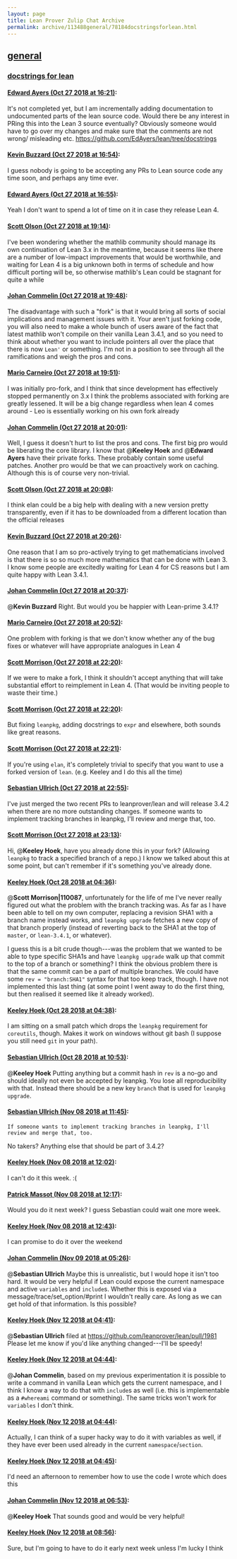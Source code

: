 ```yaml
---
layout: page
title: Lean Prover Zulip Chat Archive 
permalink: archive/113488general/78184docstringsforlean.html
---
```


## [general](index.html)
### [docstrings for lean](78184docstringsforlean.html)

#### [Edward Ayers (Oct 27 2018 at 16:21)](https://leanprover.zulipchat.com/#narrow/stream/113488-general/topic/docstrings%20for%20lean/near/136609124):
It's not completed yet, but I am incrementally adding documentation to undocumented parts of the lean source code. Would there be any interest in PRing this into the Lean 3 source eventually? Obviously someone would have to go over my changes and make sure that the comments are not wrong/ misleading etc. https://github.com/EdAyers/lean/tree/docstrings

#### [Kevin Buzzard (Oct 27 2018 at 16:54)](https://leanprover.zulipchat.com/#narrow/stream/113488-general/topic/docstrings%20for%20lean/near/136610180):
I guess nobody is going to be accepting any PRs to Lean source code any time soon, and perhaps any time ever.

#### [Edward Ayers (Oct 27 2018 at 16:55)](https://leanprover.zulipchat.com/#narrow/stream/113488-general/topic/docstrings%20for%20lean/near/136610191):
Yeah I don't want to spend a lot of time on it in case they release Lean 4.

#### [Scott Olson (Oct 27 2018 at 19:14)](https://leanprover.zulipchat.com/#narrow/stream/113488-general/topic/docstrings%20for%20lean/near/136614950):
I've been wondering whether the mathlib community should manage its own continuation of Lean 3.x in the meantime, because it seems like there are a number of low-impact improvements that would be worthwhile, and waiting for Lean 4 is a big unknown both in terms of schedule and how difficult porting will be, so otherwise mathlib's Lean could be stagnant for quite a while

#### [Johan Commelin (Oct 27 2018 at 19:48)](https://leanprover.zulipchat.com/#narrow/stream/113488-general/topic/docstrings%20for%20lean/near/136615904):
The disadvantage with such a "fork" is that it would bring all sorts of social implications and management issues with it. Your aren't just forking code, you will also need to make a whole bunch of users aware of the fact that latest mathlib won't compile on their vanilla Lean 3.4.1, and so you need to think about whether you want to include pointers all over the place that there is now `Lean'` or something.
I'm not in a position to see through all the ramifications and weigh the pros and cons.

#### [Mario Carneiro (Oct 27 2018 at 19:51)](https://leanprover.zulipchat.com/#narrow/stream/113488-general/topic/docstrings%20for%20lean/near/136615973):
I was initially pro-fork, and I think that since development has effectively stopped permanently on 3.x I think the problems associated with forking are greatly lessened. It will be a big change regardless when lean 4 comes around - Leo is essentially working on his own fork already

#### [Johan Commelin (Oct 27 2018 at 20:01)](https://leanprover.zulipchat.com/#narrow/stream/113488-general/topic/docstrings%20for%20lean/near/136616320):
Well, I guess it doesn't hurt to list the pros and cons.
The first big pro would be liberating the core library.
I know that @**Keeley Hoek** and @**Edward Ayers** have their private forks. These probably contain some useful patches.
Another pro would be that we can proactively work on caching. Although this is of course very non-trivial.

#### [Scott Olson (Oct 27 2018 at 20:08)](https://leanprover.zulipchat.com/#narrow/stream/113488-general/topic/docstrings%20for%20lean/near/136616557):
I think elan could be a big help with dealing with a new version pretty transparently, even if it has to be downloaded from a different location than the official releases

#### [Kevin Buzzard (Oct 27 2018 at 20:26)](https://leanprover.zulipchat.com/#narrow/stream/113488-general/topic/docstrings%20for%20lean/near/136617149):
One reason that I am so pro-actively trying to get mathematicians involved is that there is so so much more mathematics that can be done with Lean 3. I know some people are excitedly waiting for Lean 4 for CS reasons but I am quite happy with Lean 3.4.1.

#### [Johan Commelin (Oct 27 2018 at 20:37)](https://leanprover.zulipchat.com/#narrow/stream/113488-general/topic/docstrings%20for%20lean/near/136617461):
@**Kevin Buzzard** Right. But would you be happier with Lean-prime 3.4.1?

#### [Mario Carneiro (Oct 27 2018 at 20:52)](https://leanprover.zulipchat.com/#narrow/stream/113488-general/topic/docstrings%20for%20lean/near/136617930):
One problem with forking is that we don't know whether any of the bug fixes or whatever will have appropriate analogues in Lean 4

#### [Scott Morrison (Oct 27 2018 at 22:20)](https://leanprover.zulipchat.com/#narrow/stream/113488-general/topic/docstrings%20for%20lean/near/136620888):
If we were to make a fork, I think it shouldn't accept anything that will take substantial effort to reimplement in Lean 4. (That would be inviting people to waste their time.)

#### [Scott Morrison (Oct 27 2018 at 22:20)](https://leanprover.zulipchat.com/#narrow/stream/113488-general/topic/docstrings%20for%20lean/near/136620940):
But fixing `leanpkg`, adding docstrings to `expr` and elsewhere, both sounds like great reasons.

#### [Scott Morrison (Oct 27 2018 at 22:21)](https://leanprover.zulipchat.com/#narrow/stream/113488-general/topic/docstrings%20for%20lean/near/136620953):
If you're using `elan`, it's completely trivial to specify that you want to use a forked version of `lean`. (e.g. Keeley and I do this all the time)

#### [Sebastian Ullrich (Oct 27 2018 at 22:55)](https://leanprover.zulipchat.com/#narrow/stream/113488-general/topic/docstrings%20for%20lean/near/136621958):
I've just merged the two recent PRs to leanprover/lean and will release 3.4.2 when there are no more outstanding changes. If someone wants to implement tracking branches in leanpkg, I'll review and merge that, too.

#### [Scott Morrison (Oct 27 2018 at 23:13)](https://leanprover.zulipchat.com/#narrow/stream/113488-general/topic/docstrings%20for%20lean/near/136622496):
Hi, @**Keeley Hoek**, have you already done this in your fork? (Allowing `leanpkg` to track a specified branch of a repo.) I know we talked about this at some point, but can't remember if it's something you've already done.

#### [Keeley Hoek (Oct 28 2018 at 04:36)](https://leanprover.zulipchat.com/#narrow/stream/113488-general/topic/docstrings%20for%20lean/near/136634305):
@**Scott Morrison|110087**, unfortunately for the life of me I've never really figured out what the problem with the branch tracking was. As far as I have been able to tell on my own computer, replacing a revision SHA1 with a branch name instead works, and `leanpkg upgrade` fetches a new copy of that branch properly (instead of reverting back to the SHA1 at the top of  `master`, or `lean-3.4.1`, or whatever).

I guess this is a bit crude though---was the problem that we wanted to be able to type specific SHA1s and have `leanpkg upgrade` walk up that commit to the top of a branch or something? I think the obvious problem there is that the same commit can be a part of multiple branches. We could have some `rev = "branch:SHA1"` syntax for that too keep track, though. I have not implemented this last thing (at some point I went away to do the first thing, but then realised it seemed like it already worked).

#### [Keeley Hoek (Oct 28 2018 at 04:38)](https://leanprover.zulipchat.com/#narrow/stream/113488-general/topic/docstrings%20for%20lean/near/136634354):
I am sitting on a small patch which drops the `leanpkg` requirement for `coreutils`, though. Makes it work on windows without git bash (I suppose you still need `git` in your path).

#### [Sebastian Ullrich (Oct 28 2018 at 10:53)](https://leanprover.zulipchat.com/#narrow/stream/113488-general/topic/docstrings%20for%20lean/near/136645288):
@**Keeley Hoek** Putting anything but a commit hash in `rev` is a no-go and should ideally not even be accepted by leanpkg. You lose all reproducibility with that. Instead there should be a new key `branch` that is used for `leanpkg upgrade`.

#### [Sebastian Ullrich (Nov 08 2018 at 11:45)](https://leanprover.zulipchat.com/#narrow/stream/113488-general/topic/docstrings%20for%20lean/near/147290881):
```quote
If someone wants to implement tracking branches in leanpkg, I'll review and merge that, too.
```
No takers? Anything else that should be part of 3.4.2?

#### [Keeley Hoek (Nov 08 2018 at 12:02)](https://leanprover.zulipchat.com/#narrow/stream/113488-general/topic/docstrings%20for%20lean/near/147291696):
I can't do it this week. :(

#### [Patrick Massot (Nov 08 2018 at 12:17)](https://leanprover.zulipchat.com/#narrow/stream/113488-general/topic/docstrings%20for%20lean/near/147292396):
Would you do it next week? I guess Sebastian could wait one more week.

#### [Keeley Hoek (Nov 08 2018 at 12:43)](https://leanprover.zulipchat.com/#narrow/stream/113488-general/topic/docstrings%20for%20lean/near/147293498):
I can promise to do it over the weekend

#### [Johan Commelin (Nov 09 2018 at 05:26)](https://leanprover.zulipchat.com/#narrow/stream/113488-general/topic/docstrings%20for%20lean/near/147350080):
@**Sebastian Ullrich** Maybe this is unrealistic, but I would hope it isn't too hard. It would be very helpful if Lean could expose the current namespace and active `variables` and `include`s. Whether this is exposed via a message/trace/set_option/#print I wouldn't really care. As long as we can get hold of that information. Is this possible?

#### [Keeley Hoek (Nov 12 2018 at 04:41)](https://leanprover.zulipchat.com/#narrow/stream/113488-general/topic/docstrings%20for%20lean/near/147503284):
@**Sebastian Ullrich** filed at https://github.com/leanprover/lean/pull/1981
Please let me know if you'd like anything changed---I'll be speedy!

#### [Keeley Hoek (Nov 12 2018 at 04:44)](https://leanprover.zulipchat.com/#narrow/stream/113488-general/topic/docstrings%20for%20lean/near/147503373):
@**Johan Commelin**, based on my previous experimentation it is possible to write a command in vanilla Lean which gets the current namespace, and I think I know a way to do that with `include`s as well (i.e. this is implementable as a `#whereami` command or something). The same tricks won't work for `variables` I don't think.

#### [Keeley Hoek (Nov 12 2018 at 04:44)](https://leanprover.zulipchat.com/#narrow/stream/113488-general/topic/docstrings%20for%20lean/near/147503378):
Actually, I can think of a super hacky way to do it with variables as well, if they have ever been used already in the current `namespace`/`section`.

#### [Keeley Hoek (Nov 12 2018 at 04:45)](https://leanprover.zulipchat.com/#narrow/stream/113488-general/topic/docstrings%20for%20lean/near/147503387):
I'd need an afternoon to remember how to use the code I wrote which does this

#### [Johan Commelin (Nov 12 2018 at 06:53)](https://leanprover.zulipchat.com/#narrow/stream/113488-general/topic/docstrings%20for%20lean/near/147507218):
@**Keeley Hoek** That sounds good and would be very helpful!

#### [Keeley Hoek (Nov 12 2018 at 08:56)](https://leanprover.zulipchat.com/#narrow/stream/113488-general/topic/docstrings%20for%20lean/near/147511031):
Sure, but I'm going to have to do it early next week unless I'm lucky I think

